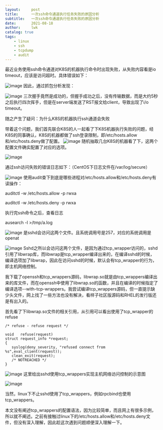 ```yaml
---
layout:     post
title:      一次ssh命令通道执行任务失败的原因分析
subtitle:   一次ssh命令通道执行任务失败的原因分析
date:       2021-08-18
author:     lwk
catalog: true
tags:
    - linux
    - ssh
    - tcpdump
    - audit
---
```

最近业务使用ssh命令通道对K8S的机器执行命令时出现失败，从失败内容看是io timeout，应该是访问超时。具体错误如下：

![image](https://user-images.githubusercontent.com/36918717/177037365-e3999a50-9031-43b6-a7b1-4c74078f7434.png)
因此，通过抓包分析发现：

![image](https://user-images.githubusercontent.com/36918717/177037371-966ba6fc-c768-49a6-9d7e-6304b4d9676b.png)
三次握手竟然是成功的，但握手成功之后，没有传输数据，而是大约5秒之后执行四次挥手，但是在server端发送了RST报文给client，导致出现了i/o timeout。

随之产生了疑问：为什么K8S的机器执行ssh通道会失败

 

带着这个问题，我们首先联合K8S的人一起看了下K8S机器执行失败的问题，经K8S的同事确认，K8S的机器都做了ssh登录限制，即/etc/hosts.allow和/etc/hosts.deny做了配置。
![image](https://user-images.githubusercontent.com/36918717/177037376-abe40944-5709-4ed7-bdd7-7d597b0d8501.png)
随机抽取几台K8S的机器看了下，这两个配置文件确实配置了对应的选项。

![image](https://user-images.githubusercontent.com/36918717/177037383-58e8df9a-af06-448d-929c-4b312fb8caff.png)


通过ssh访问失败的错误日志如下：（CentOS下日志文件在/var/log/secure）

![image](https://user-images.githubusercontent.com/36918717/177037385-e8ca66cd-2e74-4b50-ac3b-0d286888bd91.png)
使用audit查下到底是哪些进程对/etc/hosts.allow和/etc/hosts.deny有读操作：

auditctl -w /etc/hosts.allow -p rwxa

auditctl -w /etc/hosts.deny -p rwxa

执行完ssh命令之后，查看日志

ausearch -l >/tmp/a.log

![image](https://user-images.githubusercontent.com/36918717/177037412-569970cf-3ca7-4a15-96a4-bf06fd55dbbf.png)
是sshd会访问这两个文件。且系统调用号是257，对应的系统调用是openat


![image](https://user-images.githubusercontent.com/36918717/177037420-c04da978-b0d3-4e89-90a2-eab59bb59ff7.png)
Sshd之所以会访问这两个文件，是因为通过tcp_wrapper访问的，sshd引用了libwrap库，而libwrap是tcp_wrapper编译出来的，在编译sshd的时候，编译选项加了libwrap，因此在访问sshd的时候，默认会有tcp_wrapper的行为，即主机网络控制。

 

我下载了openssh和tcp_wrappers源码，libwrap.so就是由tcp_wrappers编译出来的库文件，而在openssh中使用了libwrap.so的函数，并且在编译的时候指定了编译选项--with-tcp-wrappers。我尝试编译tcp_wrappers源码，但一直提示缺少头文件，网上找了一些方法也没有解决，看样子社区版源码和RHEL的发行版还是有出入的。

首先看了下libwrap.so文件的相关引用，从引用可以看出使用了tcp_wrapper的refuse
```
/* refuse - refuse request */
 
void   refuse(request)
struct request_info *request;
{
   syslog(deny_severity, "refused connect from %s",eval_client(request));
   clean_exit(request);
   /* NOTREACHED */
}
```
![image](https://user-images.githubusercontent.com/36918717/177037434-6316c54c-c720-4d4b-bfba-74009c8f0cae.png)
这里给出sshd使用tcp_wrappers实现主机网络访问控制的示意图

![image](https://user-images.githubusercontent.com/36918717/177037439-1af52f4a-4925-4ad2-a63e-58f40181d58f.png)

当然，linux下不止sshd使用了tcp_wrappers，例如rpcbind也使用tcp_wrappers。



本文没有阐述tcp_wrappers的配置语法，因为比较简单，而且网上有很多示例，所以就不阐述。之前有接触过linux下的/etc/hosts.allow和/etc/hosts.deny文件，但没有深入理解，因此趁这次遇到问题顺便深入理解一下。







